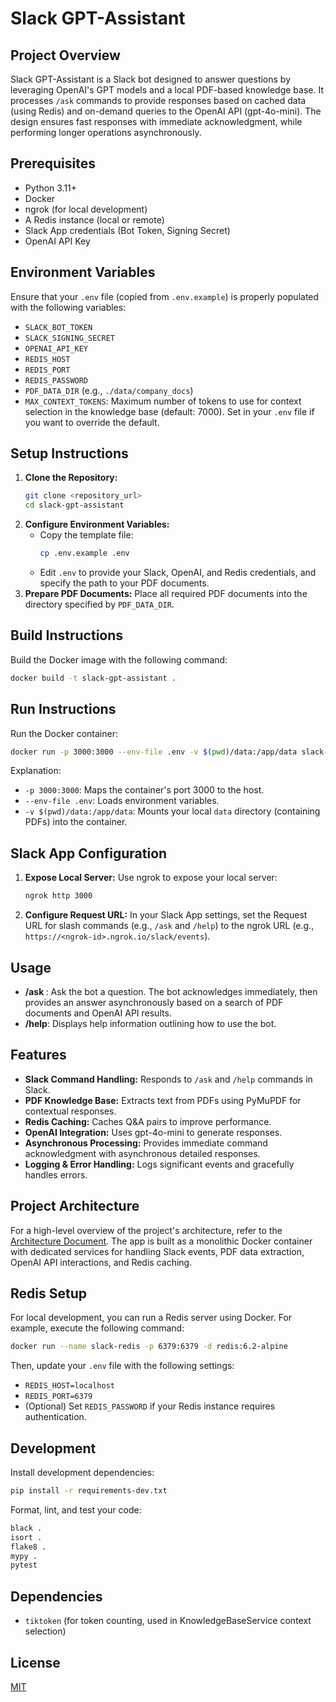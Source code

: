 # Slack GPT-Assistant

## Project Overview
Slack GPT-Assistant is a Slack bot designed to answer questions by leveraging OpenAI's GPT models and a local PDF-based knowledge base. It processes `/ask` commands to provide responses based on cached data (using Redis) and on-demand queries to the OpenAI API (gpt-4o-mini). The design ensures fast responses with immediate acknowledgment, while performing longer operations asynchronously.

## Prerequisites
- Python 3.11+
- Docker
- ngrok (for local development)
- A Redis instance (local or remote)
- Slack App credentials (Bot Token, Signing Secret)
- OpenAI API Key

## Environment Variables
Ensure that your `.env` file (copied from `.env.example`) is properly populated with the following variables:
- `SLACK_BOT_TOKEN`
- `SLACK_SIGNING_SECRET`
- `OPENAI_API_KEY`
- `REDIS_HOST`
- `REDIS_PORT`
- `REDIS_PASSWORD`
- `PDF_DATA_DIR` (e.g., `./data/company_docs`)
- `MAX_CONTEXT_TOKENS`: Maximum number of tokens to use for context selection in the knowledge base (default: 7000). Set in your `.env` file if you want to override the default.

## Setup Instructions
1. **Clone the Repository:**
   ```bash
   git clone <repository_url>
   cd slack-gpt-assistant
   ```
2. **Configure Environment Variables:**
   - Copy the template file:
     ```bash
     cp .env.example .env
     ```
   - Edit `.env` to provide your Slack, OpenAI, and Redis credentials, and specify the path to your PDF documents.
3. **Prepare PDF Documents:**
   Place all required PDF documents into the directory specified by `PDF_DATA_DIR`.

## Build Instructions
Build the Docker image with the following command:
```bash
docker build -t slack-gpt-assistant .
```

## Run Instructions
Run the Docker container:
```bash
docker run -p 3000:3000 --env-file .env -v $(pwd)/data:/app/data slack-gpt-assistant
```
Explanation:
- `-p 3000:3000`: Maps the container's port 3000 to the host.
- `--env-file .env`: Loads environment variables.
- `-v $(pwd)/data:/app/data`: Mounts your local `data` directory (containing PDFs) into the container.

## Slack App Configuration
1. **Expose Local Server:**
   Use ngrok to expose your local server:
   ```bash
   ngrok http 3000
   ```
2. **Configure Request URL:**
   In your Slack App settings, set the Request URL for slash commands (e.g., `/ask` and `/help`) to the ngrok URL (e.g., `https://<ngrok-id>.ngrok.io/slack/events`).

## Usage
- **/ask <question>**: Ask the bot a question. The bot acknowledges immediately, then provides an answer asynchronously based on a search of PDF documents and OpenAI API results.
- **/help**: Displays help information outlining how to use the bot.

## Features
- **Slack Command Handling:** Responds to `/ask` and `/help` commands in Slack.
- **PDF Knowledge Base:** Extracts text from PDFs using PyMuPDF for contextual responses.
- **Redis Caching:** Caches Q&A pairs to improve performance.
- **OpenAI Integration:** Uses gpt-4o-mini to generate responses.
- **Asynchronous Processing:** Provides immediate command acknowledgment with asynchronous detailed responses.
- **Logging & Error Handling:** Logs significant events and gracefully handles errors.

## Project Architecture
For a high-level overview of the project's architecture, refer to the [Architecture Document](./ai/arch.md). The app is built as a monolithic Docker container with dedicated services for handling Slack events, PDF data extraction, OpenAI API interactions, and Redis caching.

## Redis Setup
For local development, you can run a Redis server using Docker. For example, execute the following command:
```bash
docker run --name slack-redis -p 6379:6379 -d redis:6.2-alpine
```
Then, update your `.env` file with the following settings:
- `REDIS_HOST=localhost`
- `REDIS_PORT=6379`
- (Optional) Set `REDIS_PASSWORD` if your Redis instance requires authentication.

## Development
Install development dependencies:
```bash
pip install -r requirements-dev.txt
```
Format, lint, and test your code:
```bash
black .
isort .
flake8 .
mypy .
pytest
```

## Dependencies

- `tiktoken` (for token counting, used in KnowledgeBaseService context selection)

## License
[MIT](LICENSE) 